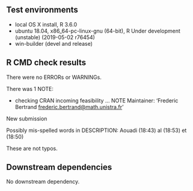## Test environments
* local OS X install, R 3.6.0
* ubuntu 18.04, x86_64-pc-linux-gnu (64-bit), R Under development (unstable) (2019-05-02 r76454)
* win-builder (devel and release)

## R CMD check results
There were no ERRORs or WARNINGs.

There was 1 NOTE:

* checking CRAN incoming feasibility ... NOTE
Maintainer: ‘Frederic Bertrand <frederic.bertrand@math.unistra.fr>’

New submission

Possibly mis-spelled words in DESCRIPTION:
  Aouadi (18:43)
  al (18:53)
  et (18:50)

These are not typos.

## Downstream dependencies
No downstream dependency.
